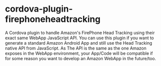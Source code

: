 cordova-plugin-firephoneheadtracking
====================================

A Cordova plugin to handle Amazon's FirePhone Head Tracking using their exact same WebApp JavaScript API. You can use this plugin if you want to generate a standard Amazon Android App and still use the Head Tracking native API from JavaScript. As The API is the same as the one Amazon exposes in the WebApp environment, your App/Code will be compatible if for some reason you want to develop an Amazon WebApp in the future/too.
